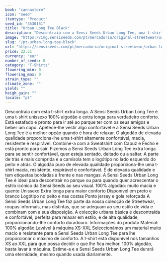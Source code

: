 ```yaml
---
book: "cannastore"
icon: "seed"
itemtype: "Product"
seed_id: "3530151"
title: "Urban Long Tee Black"
description: "Descontraia com a Sensi Seeds Urban Long Tee, uma t-shirt unissexo extra longa 100% algodão para maior conforto. Compre já!"
image: "https://img.sensiseeds.com/pt/mercadoria/original-streetwear/urban-long-tee-black-image.png"
slug: "/pt-urban-long-tee-black"
url: "https://sensiseeds.com/pt/mercadoria/original-streetwear/urban-long-tee-black?a_aid=cannastore"
price: 22.51
currency: "eur"
number_of_seeds: 0
category: "T-Shirts"
flowering_min: 0
flowering_max: 0
strain_type: ""
climate_zone: ""
yield: ""
heigh_gain: ""
locale: "pt"
---
```

Descontraia com esta t-shirt extra longa. A Sensi Seeds Urban Long Tee é uma t-shirt unissexo 100% algodão e extra longa para verdadeiro conforto. Está estafado e pronto para ir até ao parque ter com os seus amigos e beber um copo. Apetece-lhe vestir algo confortável e a Sensi Seeds Urban Long Tee é a melhor opção quando é hora de relaxar. O algodão de elevada qualidade proporciona-lhe uma t-shirt altamente confortável, macia, resistente e respirável. Combine-a com a Sweatshirt com Capuz e Fecho e está pronto para sair. Fizemos a Sensi Seeds Urban Long Tee extra longa para se sentir confortável, quer esteja sentado, deitado ou a saltar. A parte de trás é mais comprida e a camisola tem o logótipo no lado esquerdo do peito e atrás. O algodão puro de elevada qualidade proporciona-lhe uma t-shirt macia, resistente, respirável e confortável. É de elevada qualidade e tem etiquetas bordadas à frente e nas mangas. A Sensi Seeds Urban Long Tee é ideal para descontrair no parque ou para quando quer acrescentar o estilo icónico da Sensi Seeds ao seu visual. 100% algodão: muito macia e quente Unissexo Extra longa para maior conforto Disponível em preto e branco Logótipo no peito e nas costas Ponto jersey e gola reforçada A Sensi Seeds Urban Long Tee faz parte da nossa colecção de Streetwear, roupas informais, mas distintas, que se adequam ao seu estilo de vida e combinam com a sua disposição. A colecção urbana básica é descontraída e confortável, perfeita para relaxar em estilo, e de alta qualidade, proporcionando-lhe conforto duradouro. Informações do produto Material: 100% algodão Lavável à máquina XS-XXL Seleccionámos um material muito macio e resistente para a Sensi Seeds Urban Long Tee para lhe proporcionar o máximo de conforto. A t-shirt está disponível nos tamanhos XS ao XXL para que possa decidir o que lhe fica melhor. 100% algodão, basta lavar à máquina. Estime-a e a Sensi Seeds Urban Long Tee durará uma eternidade, mesmo quando usada diariamente.
